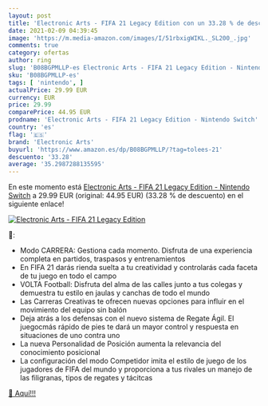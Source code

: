 ```yaml
---
layout: post
title: 'Electronic Arts - FIFA 21 Legacy Edition con un 33.28 % de descuento'
date: 2021-02-09 04:39:45
image: 'https://m.media-amazon.com/images/I/51rbxigWIKL._SL200_.jpg'
comments: true
category: ofertas
author: ring
slug: 'B08BGPMLLP-es Electronic Arts - FIFA 21 Legacy Edition - Nintendo Switch'
sku: 'B08BGPMLLP-es'
tags: [ 'nintendo', ]
actualPrice: 29.99 EUR
currency: EUR
price: 29.99
comparePrice: 44.95 EUR
prodname: 'Electronic Arts - FIFA 21 Legacy Edition - Nintendo Switch'
country: 'es'
flag: '🇪🇸'
brand: 'Electronic Arts'
buyurl: 'https://www.amazon.es/dp/B08BGPMLLP/?tag=tolees-21'
descuento: '33.28'
average: '35.2987288135595'
---
```


En este momento está [Electronic Arts - FIFA 21 Legacy Edition - Nintendo Switch](https://www.amazon.es/dp/B08BGPMLLP/?tag=tolees-21) a 29.99 EUR (original: 44.95 EUR) (33.28 %  de descuento) en el siguiente enlace!

[![Electronic Arts - FIFA 21 Legacy Edition](https://m.media-amazon.com/images/I/51rbxigWIKL._SL200_.jpg)](https://www.amazon.es/dp/B08BGPMLLP/?tag=tolees-21)

🔎:

- Modo CARRERA: Gestiona cada momento. Disfruta de una experiencia completa en partidos, traspasos y entrenamientos
- En FIFA 21 darás rienda suelta a tu creatividad y controlarás cada faceta de tu juego en todo el campo
- VOLTA Football: Disfruta del alma de las calles junto a tus colegas y demuestra tu estilo en jaulas y canchas de todo el mundo
- Las Carreras Creativas te ofrecen nuevas opciones para influir en el movimiento del equipo sin balón
- Deja atrás a los defensas con el nuevo sistema de Regate Ágil. El juegocmás rápido de pies te dará un mayor control y respuesta en situaciones de uno contra uno
- La nueva Personalidad de Posición aumenta la relevancia del conocimiento posicional
- La configuración del modo Competidor imita el estilo de juego de los jugadores de FIFA del mundo y proporciona a tus rivales un manejo de las filigranas, tipos de regates y tácitcas

[🛒 Aquí!!!](https://www.amazon.es/dp/B08BGPMLLP/?tag=tolees-21)
